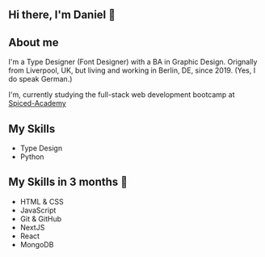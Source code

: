## Hi there, I'm Daniel 👋


## About me
I'm a Type Designer (Font Designer) with a BA in Graphic Design. Orignally from Liverpool, UK, but living and working in Berlin, DE, since 2019. (Yes, I do speak German.)

I'm, currently studying the full-stack web development bootcamp at [Spiced-Academy](https://www.spiced-academy.com/en/program/full-stack-web-development)

## My Skills
  - Type Design
  - Python

## My Skills in 3 months 🤞
  - HTML & CSS
  - JavaScript
  - Git & GitHub
  - NextJS
  - React
  - MongoDB
